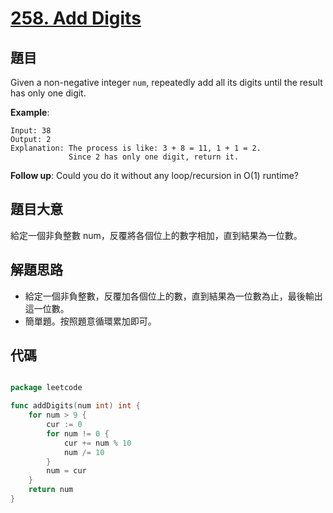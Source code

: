 # [258. Add Digits](https://leetcode.com/problems/add-digits/)


## 題目

Given a non-negative integer `num`, repeatedly add all its digits until the result has only one digit.

**Example**:

```
Input: 38
Output: 2 
Explanation: The process is like: 3 + 8 = 11, 1 + 1 = 2. 
             Since 2 has only one digit, return it.
```

**Follow up**: Could you do it without any loop/recursion in O(1) runtime?

## 題目大意

給定一個非負整數 num，反覆將各個位上的數字相加，直到結果為一位數。


## 解題思路

- 給定一個非負整數，反覆加各個位上的數，直到結果為一位數為止，最後輸出這一位數。
- 簡單題。按照題意循環累加即可。

## 代碼

```go

package leetcode

func addDigits(num int) int {
	for num > 9 {
		cur := 0
		for num != 0 {
			cur += num % 10
			num /= 10
		}
		num = cur
	}
	return num
}

```